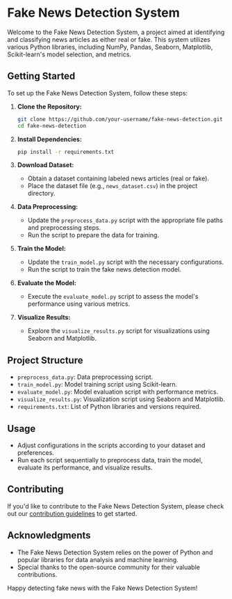 # Fake News Detection System

Welcome to the Fake News Detection System, a project aimed at identifying and classifying news articles as either real or fake. This system utilizes various Python libraries, including NumPy, Pandas, Seaborn, Matplotlib, Scikit-learn's model selection, and metrics.

## Getting Started

To set up the Fake News Detection System, follow these steps:

1. **Clone the Repository:**
   ```bash
   git clone https://github.com/your-username/fake-news-detection.git
   cd fake-news-detection
   ```

2. **Install Dependencies:**
   ```bash
   pip install -r requirements.txt
   ```

3. **Download Dataset:**
   - Obtain a dataset containing labeled news articles (real or fake).
   - Place the dataset file (e.g., `news_dataset.csv`) in the project directory.

4. **Data Preprocessing:**
   - Update the `preprocess_data.py` script with the appropriate file paths and preprocessing steps.
   - Run the script to prepare the data for training.

5. **Train the Model:**
   - Update the `train_model.py` script with the necessary configurations.
   - Run the script to train the fake news detection model.

6. **Evaluate the Model:**
   - Execute the `evaluate_model.py` script to assess the model's performance using various metrics.

7. **Visualize Results:**
   - Explore the `visualize_results.py` script for visualizations using Seaborn and Matplotlib.

## Project Structure

- `preprocess_data.py`: Data preprocessing script.
- `train_model.py`: Model training script using Scikit-learn.
- `evaluate_model.py`: Model evaluation script with performance metrics.
- `visualize_results.py`: Visualization script using Seaborn and Matplotlib.
- `requirements.txt`: List of Python libraries and versions required.

## Usage

- Adjust configurations in the scripts according to your dataset and preferences.
- Run each script sequentially to preprocess data, train the model, evaluate its performance, and visualize results.

## Contributing

If you'd like to contribute to the Fake News Detection System, please check out our [contribution guidelines](CONTRIBUTING.md) to get started.

## Acknowledgments

- The Fake News Detection System relies on the power of Python and popular libraries for data analysis and machine learning.
- Special thanks to the open-source community for their valuable contributions.

Happy detecting fake news with the Fake News Detection System!
